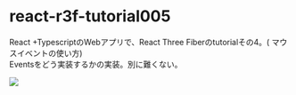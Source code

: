 # react-r3f-tutorial005
React +TypescriptのWebアプリで、React Three Fiberのtutorialその4。( マウスイベントの使い方)<br />
Eventsをどう実装するかの実装。別に難くない。

![](https://storage.googleapis.com/zenn-user-upload/903a68ffe33f-20231223.png)
